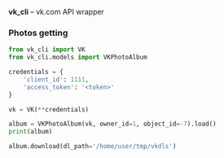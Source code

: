 **vk_cli** – vk.com API wrapper

### Photos getting

```python
from vk_cli import VK
from vk_cli.models import VKPhotoAlbum

credentials = {
    'client_id': 1111,
    'access_token': '<token>'
}

vk = VK(**credentials)

album = VKPhotoAlbum(vk, owner_id=1, object_id=-7).load()
print(album)

album.download(dl_path='/home/user/tmp/vkdls')
```
